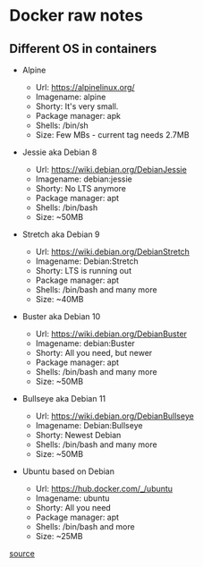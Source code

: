 # Docker raw notes

## Different OS in containers

* Alpine
  * Url: https://alpinelinux.org/
  * Imagename: alpine
  * Shorty: It's very small.
  * Package manager: apk
  * Shells: /bin/sh
  * Size: Few MBs - current tag needs 2.7MB

* Jessie aka Debian 8
  * Url: https://wiki.debian.org/DebianJessie
  * Imagename: debian:jessie
  * Shorty: No LTS anymore
  * Package manager: apt
  * Shells: /bin/bash
  * Size: ~50MB

* Stretch aka Debian 9
  * Url: https://wiki.debian.org/DebianStretch
  * Imagename: Debian:Stretch
  * Shorty: LTS is running out
  * Package manager: apt
  * Shells: /bin/bash and many more
  * Size: ~40MB

* Buster aka Debian 10
  * Url: https://wiki.debian.org/DebianBuster
  * Imagename: debian:Buster
  * Shorty: All you need, but newer
  * Package manager: apt
  * Shells: /bin/bash and many more
  * Size: ~50MB

* Bullseye aka Debian 11
  * Url: https://wiki.debian.org/DebianBullseye
  * Imagename: Debian:Bullseye
  * Shorty: Newest Debian
  * Shells: /bin/bash and many more
  * Size: ~50MB

* Ubuntu based on Debian
  * Url: https://hub.docker.com/_/ubuntu
  * Imagename: ubuntu
  * Shorty: All you need
  * Package manager: apt
  * Shells: /bin/bash and more
  * Size: ~25MB

[source](https://stackoverflow.com/questions/52083380/in-docker-image-names-what-is-the-difference-between-alpine-jessie-stretch-an)

